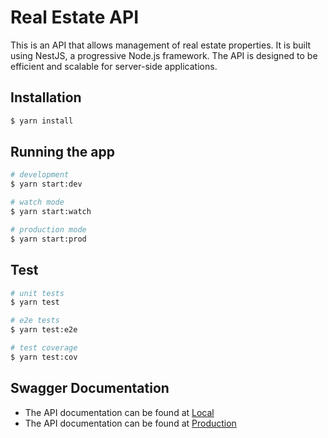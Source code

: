 # Real Estate API

This is an API that allows management of real estate properties. It is built using NestJS, a progressive Node.js framework. The API is designed to be efficient and scalable for server-side applications.

## Installation

```bash
$ yarn install
```

## Running the app

```bash
# development
$ yarn start:dev

# watch mode
$ yarn start:watch

# production mode
$ yarn start:prod
```

## Test

```bash
# unit tests
$ yarn test

# e2e tests
$ yarn test:e2e

# test coverage
$ yarn test:cov
```

## Swagger Documentation

- The API documentation can be found at [Local](http://localhost:3000/api-docs)
- The API documentation can be found at [Production](https://brintsgroup.live/api-docs)
